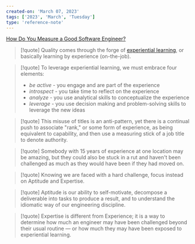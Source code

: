 ```yaml
---
created-on: 'March 07, 2023'
tags: ['2023', 'March', 'Tuesday']
type: 'reference-note'
---
```


[How Do You Measure a Good Software Engineer?](https://surfingthe.cloud/are-you-a-good-engineer/)

> [!quote]
> Quality comes through the forge of [experiential learning](https://en.wikipedia.org/wiki/Experiential_learning), or basically learning by experience (on-the-job).

> [!quote]
> To leverage experiential learning, we must embrace four elements:
>
> -   _be active_ - you engage and are part of the experience
> -   _introspect_ - you take time to reflect on the experience
> -   _analyze_ - you use analytical skills to conceptualize the experience
> -   _leverage_ - you use decision making and problem-solving skills to leverage the new ideas

> [!quote]
> This misuse of titles is an anti-pattern, yet there is a continual push to associate "rank," or some form of experience, as being equivalent to capability, and then use a measuring stick of a job title to denote authority.

> [!quote]
> Somebody with 15 years of experience at one location may be amazing, but they could also be stuck in a rut and haven't been challenged as much as they would have been if they had moved on.

> [!quote]
> Knowing we are faced with a hard challenge, focus instead on Aptitude and Expertise.

> [!quote]
> Aptitude is our ability to self-motivate, decompose a deliverable into tasks to produce a result, and to understand the idiomatic way of our engineering discipline.

> [!quote]
> Expertise is different from Experience; it is a way to determine how much an engineer may have been challenged beyond their usual routine — or how much they may have been exposed to experiential learning.